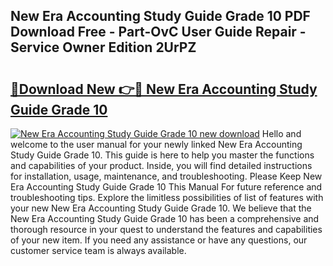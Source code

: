 ## New Era Accounting Study Guide Grade 10 PDF Download Free - Part-OvC User Guide Repair - Service Owner Edition 2UrPZ

# <h2><a href="http://bc65442.oget.top/?id=New+Era+Accounting+Study+Guide+Grade+10">🔗Download New 👉🔴 New Era Accounting Study Guide Grade 10</a></h2>

[![New Era Accounting Study Guide Grade 10 new download](https://i.imgur.com/5g1atiW.png)](http://bc65442.oget.top/?id=New+Era+Accounting+Study+Guide+Grade+10)
Hello and welcome to the user manual for your newly linked New Era Accounting Study Guide Grade 10. This guide is here to help you master the functions and capabilities of your product. Inside, you will find detailed instructions for installation, usage, maintenance, and troubleshooting. Please Keep New Era Accounting Study Guide Grade 10 This Manual For future reference and troubleshooting tips. Explore the limitless possibilities of list of features with your new New Era Accounting Study Guide Grade 10. We believe that the New Era Accounting Study Guide Grade 10 has been a comprehensive and thorough resource in your quest to understand the features and capabilities of your new item. If you need any assistance or have any questions, our customer service team is always available.
